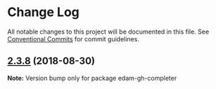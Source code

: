# Change Log

All notable changes to this project will be documented in this file.
See [Conventional Commits](https://conventionalcommits.org) for commit guidelines.

<a name="2.3.8"></a>
## [2.3.8](https://github.com/imcuttle/edam/compare/v2.3.7...v2.3.8) (2018-08-30)




**Note:** Version bump only for package edam-gh-completer
